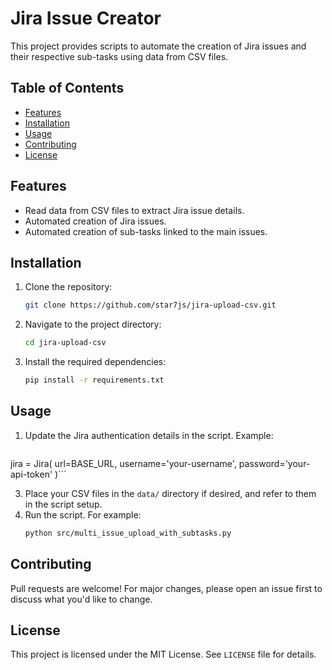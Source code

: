 # Jira Issue Creator

This project provides scripts to automate the creation of Jira issues and their respective sub-tasks using data from CSV
files.

## Table of Contents

- [Features](#features)
- [Installation](#installation)
- [Usage](#usage)
- [Contributing](#contributing)
- [License](#license)

## Features

- Read data from CSV files to extract Jira issue details.
- Automated creation of Jira issues.
- Automated creation of sub-tasks linked to the main issues.

## Installation

1. Clone the repository:
   ```bash
   git clone https://github.com/star7js/jira-upload-csv.git

2. Navigate to the project directory:
   ```bash
   cd jira-upload-csv

3. Install the required dependencies:
   ``` bash
   pip install -r requirements.txt

## Usage

1. Update the Jira authentication details in the script.
   Example:
   
   ```BASE_URL = 'https://your-jira-instance-url'
jira = Jira(
    url=BASE_URL,
    username='your-username',
    password='your-api-token'
)```
   
3. Place your CSV files in the `data/` directory if desired, and refer to them in the script setup.
4. Run the script. For example:
   ```bash
   python src/multi_issue_upload_with_subtasks.py
   
## Contributing

Pull requests are welcome! For major changes, please open an issue first to discuss what you'd like to change.

## License

This project is licensed under the MIT License. See `LICENSE` file for details.
